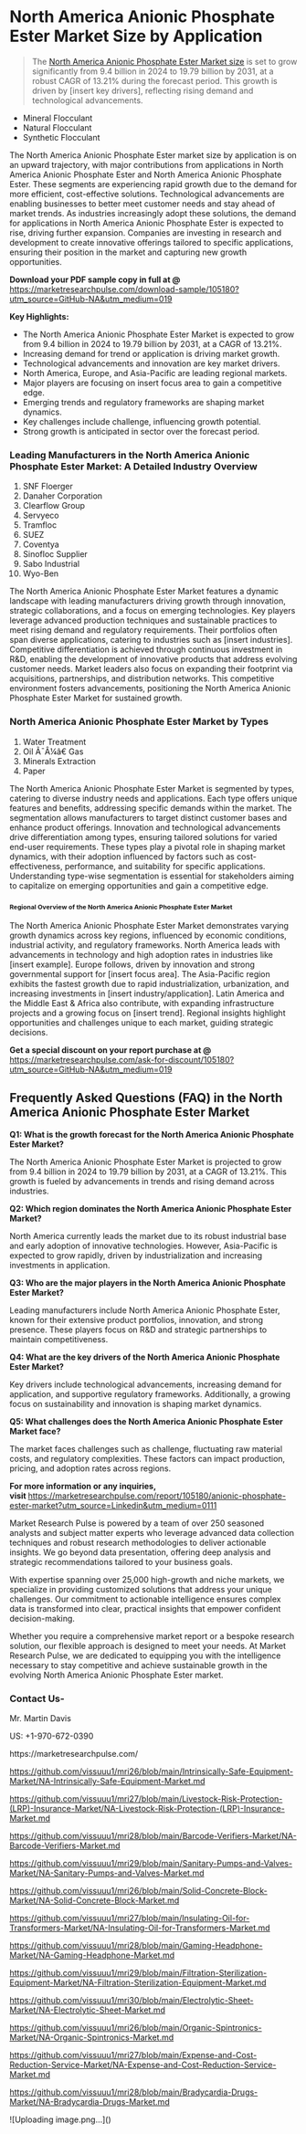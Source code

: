 <h1>North America Anionic Phosphate Ester Market&nbsp;Size by Application</h1><blockquote><p>The <a href="https://marketresearchpulse.com/download-sample/105180?utm_source=GitHub-NA&amp;utm_medium=019">North America Anionic Phosphate Ester Market size</a> is set to grow significantly from 9.4 billion in 2024 to 19.79 billion by 2031, at a robust CAGR of 13.21% during the forecast period. This growth is driven by [insert key drivers], reflecting rising demand and technological advancements.</p></blockquote><ul><li>Mineral Flocculant<li> Natural Flocculant<li> Synthetic Flocculant</li></ul><p>The North America Anionic Phosphate Ester market size by application is on an upward trajectory, with major contributions from applications in North America Anionic Phosphate Ester and North America Anionic Phosphate Ester. These segments are experiencing rapid growth due to the demand for more efficient, cost-effective solutions. Technological advancements are enabling businesses to better meet customer needs and stay ahead of market trends. As industries increasingly adopt these solutions, the demand for applications in North America Anionic Phosphate Ester is expected to rise, driving further expansion. Companies are investing in research and development to create innovative offerings tailored to specific applications, ensuring their position in the market and capturing new growth opportunities.</p><p><strong>Download your PDF sample copy in full at @ </strong><a href="https://marketresearchpulse.com/download-sample/105180?utm_source=GitHub-NA&amp;utm_medium=019">https://marketresearchpulse.com/download-sample/105180?utm_source=GitHub-NA&amp;utm_medium=019</a></p><p><strong>Key Highlights: </strong></p><ul><li>The North America Anionic Phosphate Ester Market is expected to grow from 9.4 billion in 2024 to 19.79 billion by 2031, at a CAGR of 13.21%.</li><li>Increasing demand for trend or application is driving market growth.</li><li>Technological advancements and innovation are key market drivers.</li><li>North America, Europe, and Asia-Pacific are leading regional markets.</li><li>Major players are focusing on insert focus area to gain a competitive edge.</li><li>Emerging trends and regulatory frameworks are shaping market dynamics.</li><li>Key challenges include challenge, influencing growth potential.</li><li>Strong growth is anticipated in sector over the forecast period.</li></ul><h3>Leading Manufacturers in the North America Anionic Phosphate Ester Market: A Detailed Industry Overview</h3><ol><li>SNF Floerger</li><li>Danaher Corporation</li><li>Clearflow Group</li><li>Servyeco</li><li>Tramfloc</li><li>SUEZ</li><li>Coventya</li><li>Sinofloc Supplier</li><li>Sabo Industrial</li><li>Wyo-Ben</li></ol><div class="flex max-w-full flex-col flex-grow"><div class="min-h-8 text-message flex w-full flex-col items-end gap-2 whitespace-normal break-words [.text-message+&amp;]:mt-5" dir="auto" data-message-author-role="assistant" data-message-id="fd8432e4-4910-450d-b182-61b7bfb0a01f" data-message-model-slug="gpt-4o"><div class="flex w-full flex-col gap-1 empty:hidden first:pt-[3px]"><div class="markdown prose w-full break-words dark:prose-invert light"><p>The North America Anionic Phosphate Ester Market features a dynamic landscape with leading manufacturers driving growth through innovation, strategic collaborations, and a focus on emerging technologies. Key players leverage advanced production techniques and sustainable practices to meet rising demand and regulatory requirements. Their portfolios often span diverse applications, catering to industries such as [insert industries]. Competitive differentiation is achieved through continuous investment in R&amp;D, enabling the development of innovative products that address evolving customer needs. Market leaders also focus on expanding their footprint via acquisitions, partnerships, and distribution networks. This competitive environment fosters advancements, positioning the North America Anionic Phosphate Ester Market for sustained growth.</p></div></div></div></div><h3>North America Anionic Phosphate Ester Market by Types</h3><ol><li>Water Treatment<li> Oil Ã¯Â¼â€ Gas<li> Minerals Extraction<li> Paper</li></ol><div class="flex max-w-full flex-col flex-grow"><div class="min-h-8 text-message flex w-full flex-col items-end gap-2 whitespace-normal break-words [.text-message+&amp;]:mt-5" dir="auto" data-message-author-role="assistant" data-message-id="084470be-0bb7-4664-bddf-5156b4f41249" data-message-model-slug="gpt-4o-mini"><div class="flex w-full flex-col gap-1 empty:hidden first:pt-[3px]"><div class="markdown prose w-full break-words dark:prose-invert light"><p>The North America Anionic Phosphate Ester Market is segmented by types, catering to diverse industry needs and applications. Each type offers unique features and benefits, addressing specific demands within the market. The segmentation allows manufacturers to target distinct customer bases and enhance product offerings. Innovation and technological advancements drive differentiation among types, ensuring tailored solutions for varied end-user requirements. These types play a pivotal role in shaping market dynamics, with their adoption influenced by factors such as cost-effectiveness, performance, and suitability for specific applications. Understanding type-wise segmentation is essential for stakeholders aiming to capitalize on emerging opportunities and gain a competitive edge.</p></div></div></div></div><h3><span style="font-size: 11px;">Regional Overview of the North America Anionic Phosphate Ester Market</span></h3><div class="flex max-w-full flex-col flex-grow"><div class="min-h-8 text-message flex w-full flex-col items-end gap-2 whitespace-normal break-words [.text-message+&amp;]:mt-5" dir="auto" data-message-author-role="assistant" data-message-id="e9038762-ce64-4e30-91c9-9bd413514231" data-message-model-slug="gpt-4o-mini"><div class="flex w-full flex-col gap-1 empty:hidden first:pt-[3px]"><div class="markdown prose w-full break-words dark:prose-invert light"><p>The North America Anionic Phosphate Ester Market demonstrates varying growth dynamics across key regions, influenced by economic conditions, industrial activity, and regulatory frameworks. North America leads with advancements in technology and high adoption rates in industries like [insert example]. Europe follows, driven by innovation and strong governmental support for [insert focus area]. The Asia-Pacific region exhibits the fastest growth due to rapid industrialization, urbanization, and increasing investments in [insert industry/application]. Latin America and the Middle East &amp; Africa also contribute, with expanding infrastructure projects and a growing focus on [insert trend]. Regional insights highlight opportunities and challenges unique to each market, guiding strategic decisions.</p></div></div></div></div><p><strong>Get a special discount on your report purchase at @ </strong><a href="https://marketresearchpulse.com/ask-for-discount/105180?utm_source=GitHub-NA&amp;utm_medium=019">https://marketresearchpulse.com/ask-for-discount/105180?utm_source=GitHub-NA&amp;utm_medium=019</a></p><h2>Frequently Asked Questions (FAQ) in the North America Anionic Phosphate Ester Market</h2><p><strong>Q1: What is the growth forecast for the North America Anionic Phosphate Ester Market?</strong></p><p>The North America Anionic Phosphate Ester Market is projected to grow from 9.4 billion in 2024 to 19.79 billion by 2031, at a CAGR of 13.21%. This growth is fueled by advancements in trends and rising demand across industries.</p><p><strong>Q2: Which region dominates the North America Anionic Phosphate Ester Market?</strong></p><p>North America currently leads the market due to its robust industrial base and early adoption of innovative technologies. However, Asia-Pacific is expected to grow rapidly, driven by industrialization and increasing investments in application.</p><p><strong>Q3: Who are the major players in the North America Anionic Phosphate Ester Market?</strong></p><p>Leading manufacturers include North America Anionic Phosphate Ester, known for their extensive product portfolios, innovation, and strong presence. These players focus on R&amp;D and strategic partnerships to maintain competitiveness.</p><p><strong>Q4: What are the key drivers of the North America Anionic Phosphate Ester Market?</strong></p><p>Key drivers include technological advancements, increasing demand for application, and supportive regulatory frameworks. Additionally, a growing focus on sustainability and innovation is shaping market dynamics.</p><p><strong>Q5: What challenges does the North America Anionic Phosphate Ester Market face?</strong></p><p>The market faces challenges such as challenge, fluctuating raw material costs, and regulatory complexities. These factors can impact production, pricing, and adoption rates across regions.</p><p><strong>For more information or any inquiries, visit&nbsp;</strong><a href="https://marketresearchpulse.com/report/105180/anionic-phosphate-ester-market?utm_source=Linkedin&utm_medium=0111">https://marketresearchpulse.com/report/105180/anionic-phosphate-ester-market?utm_source=Linkedin&utm_medium=0111</a></p><p>Market Research Pulse is powered by a team of over 250 seasoned analysts and subject matter experts who leverage advanced data collection techniques and robust research methodologies to deliver actionable insights. We go beyond data presentation, offering deep analysis and strategic recommendations tailored to your business goals.</p><p>With expertise spanning over 25,000 high-growth and niche markets, we specialize in providing customized solutions that address your unique challenges. Our commitment to actionable intelligence ensures complex data is transformed into clear, practical insights that empower confident decision-making.</p><p>Whether you require a comprehensive market report or a bespoke research solution, our flexible approach is designed to meet your needs. At Market Research Pulse, we are dedicated to equipping you with the intelligence necessary to stay competitive and achieve sustainable growth in the evolving North America Anionic Phosphate Ester market.</p><h3><strong>Contact Us-</strong></h3><p>Mr. Martin Davis</p><p>US: +1-970-672-0390</p><p>https://marketresearchpulse.com/</p><p><a href="https://github.com/vissuuu1/mri26/blob/main/Intrinsically-Safe-Equipment-Market/NA-Intrinsically-Safe-Equipment-Market.md">https://github.com/vissuuu1/mri26/blob/main/Intrinsically-Safe-Equipment-Market/NA-Intrinsically-Safe-Equipment-Market.md</a></p><p><a href="https://github.com/vissuuu1/mri27/blob/main/Livestock-Risk-Protection-(LRP)-Insurance-Market/NA-Livestock-Risk-Protection-(LRP)-Insurance-Market.md">https://github.com/vissuuu1/mri27/blob/main/Livestock-Risk-Protection-(LRP)-Insurance-Market/NA-Livestock-Risk-Protection-(LRP)-Insurance-Market.md</a></p><p><a href="https://github.com/vissuuu1/mri28/blob/main/Barcode-Verifiers-Market/NA-Barcode-Verifiers-Market.md">https://github.com/vissuuu1/mri28/blob/main/Barcode-Verifiers-Market/NA-Barcode-Verifiers-Market.md</a></p><p><a href="https://github.com/vissuuu1/mri29/blob/main/Sanitary-Pumps-and-Valves-Market/NA-Sanitary-Pumps-and-Valves-Market.md">https://github.com/vissuuu1/mri29/blob/main/Sanitary-Pumps-and-Valves-Market/NA-Sanitary-Pumps-and-Valves-Market.md</a></p><p><a href="https://github.com/vissuuu1/mri26/blob/main/Solid-Concrete-Block-Market/NA-Solid-Concrete-Block-Market.md">https://github.com/vissuuu1/mri26/blob/main/Solid-Concrete-Block-Market/NA-Solid-Concrete-Block-Market.md</a></p><p><a href="https://github.com/vissuuu1/mri27/blob/main/Insulating-Oil-for-Transformers-Market/NA-Insulating-Oil-for-Transformers-Market.md">https://github.com/vissuuu1/mri27/blob/main/Insulating-Oil-for-Transformers-Market/NA-Insulating-Oil-for-Transformers-Market.md</a></p><p><a href="https://github.com/vissuuu1/mri28/blob/main/Gaming-Headphone-Market/NA-Gaming-Headphone-Market.md">https://github.com/vissuuu1/mri28/blob/main/Gaming-Headphone-Market/NA-Gaming-Headphone-Market.md</a></p><p><a href="https://github.com/vissuuu1/mri29/blob/main/Filtration-Sterilization-Equipment-Market/NA-Filtration-Sterilization-Equipment-Market.md">https://github.com/vissuuu1/mri29/blob/main/Filtration-Sterilization-Equipment-Market/NA-Filtration-Sterilization-Equipment-Market.md</a></p><p><a href="https://github.com/vissuuu1/mri30/blob/main/Electrolytic-Sheet-Market/NA-Electrolytic-Sheet-Market.md">https://github.com/vissuuu1/mri30/blob/main/Electrolytic-Sheet-Market/NA-Electrolytic-Sheet-Market.md</a></p><p><a href="https://github.com/vissuuu1/mri26/blob/main/Organic-Spintronics-Market/NA-Organic-Spintronics-Market.md">https://github.com/vissuuu1/mri26/blob/main/Organic-Spintronics-Market/NA-Organic-Spintronics-Market.md</a></p><p><a href="https://github.com/vissuuu1/mri27/blob/main/Expense-and-Cost-Reduction-Service-Market/NA-Expense-and-Cost-Reduction-Service-Market.md">https://github.com/vissuuu1/mri27/blob/main/Expense-and-Cost-Reduction-Service-Market/NA-Expense-and-Cost-Reduction-Service-Market.md</a></p><p><a href="https://github.com/vissuuu1/mri28/blob/main/Bradycardia-Drugs-Market/NA-Bradycardia-Drugs-Market.md">https://github.com/vissuuu1/mri28/blob/main/Bradycardia-Drugs-Market/NA-Bradycardia-Drugs-Market.md</a></p>
![Uploading image.png…]()
